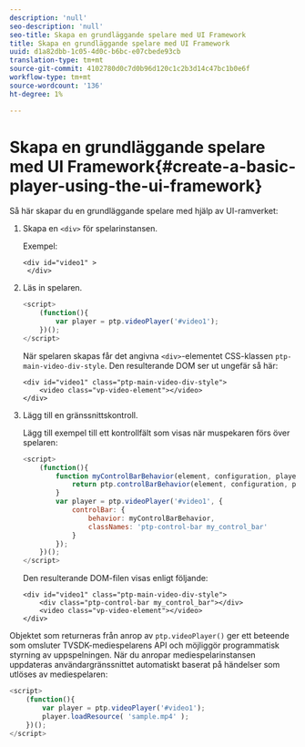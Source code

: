 ```yaml
---
description: 'null'
seo-description: 'null'
seo-title: Skapa en grundläggande spelare med UI Framework
title: Skapa en grundläggande spelare med UI Framework
uuid: d1a82dbb-1c05-4d0c-b6bc-e07cbede93cb
translation-type: tm+mt
source-git-commit: 4102780d0c7d0b96d120c1c2b3d14c47bc1b0e6f
workflow-type: tm+mt
source-wordcount: '136'
ht-degree: 1%

---
```



# Skapa en grundläggande spelare med UI Framework{#create-a-basic-player-using-the-ui-framework}

Så här skapar du en grundläggande spelare med hjälp av UI-ramverket:

1. Skapa en `<div>` för spelarinstansen.

   Exempel:

   ```
   <div id="video1" > 
    </div>
   ```

1. Läs in spelaren.

   ```js
   <script> 
       (function(){ 
           var player = ptp.videoPlayer('#video1'); 
       })(); 
   </script>
   ```

   När spelaren skapas får det angivna `<div>`-elementet CSS-klassen `ptp-main-video-div-style`. Den resulterande DOM ser ut ungefär så här:

   ```
   <div id="video1" class="ptp-main-video-div-style"> 
       <video class="vp-video-element"></video> 
   </div>
   ```

1. Lägg till en gränssnittskontroll.

   Lägg till exempel till ett kontrollfält som visas när muspekaren förs över spelaren:

   ```js
   <script> 
       (function(){ 
           function myControlBarBehavior(element, configuration, player) { 
               return ptp.controlBarBehavior(element, configuration, player); 
           } 
           var player = ptp.videoPlayer('#video1', { 
               controlBar: { 
                   behavior: myControlBarBehavior, 
                   classNames: 'ptp-control-bar my_control_bar' 
               } 
           }); 
       })(); 
   </script>
   ```

   Den resulterande DOM-filen visas enligt följande:

   ```
   <div id="video1" class="ptp-main-video-div-style"> 
       <div class="ptp-control-bar my_control_bar"></div> 
       <video class="vp-video-element"></video> 
   </div>
   ```

Objektet som returneras från anrop av `ptp.videoPlayer()` ger ett beteende som omsluter TVSDK-mediespelarens API och möjliggör programmatisk styrning av uppspelningen. När du anropar mediespelarinstansen uppdateras användargränssnittet automatiskt baserat på händelser som utlöses av mediespelaren:

```js
<script> 
    (function(){ 
        var player = ptp.videoPlayer('#video1'); 
        player.loadResource( 'sample.mp4' ); 
    })(); 
</script>
```
